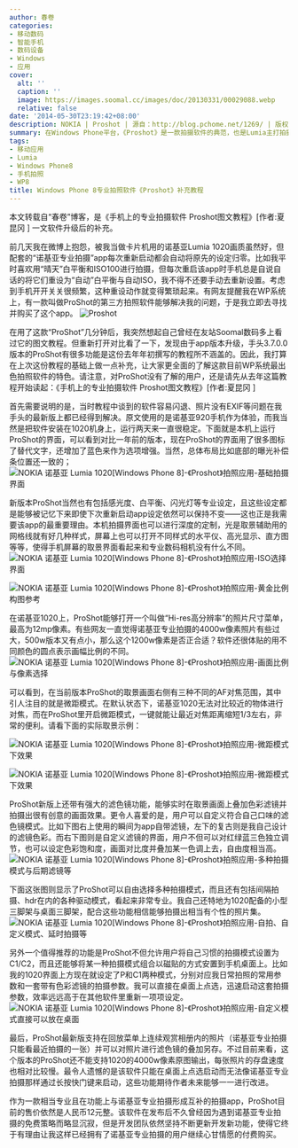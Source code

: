```yaml
---
author: 春卷
categories:
- 移动数码
- 智能手机
- 数码设备
- Windows
- 应用
cover:
  alt: ''
  caption: ''
  image: https://images.soomal.cc/images/doc/20130331/00029088.webp
  relative: false
date: '2014-05-30T23:19:42+08:00'
description: NOKIA | Proshot | 源自：http://blog.pchome.net/1269/ | 版权：转载 |  平均/总评分：09.10/91
summary: 在Windows Phone平台，《Proshot》是一款拍摄软件的典范，也是Lumia主打拍摄手机必备的应用，平台独占且品质优秀。在一年多前它刚刚问世，Soomal就发表过相关教程，时隔一年多，Lumia新机型已经发了不少，而Proshot也稍有改变，功能更加强大。
tags:
- 移动应用
- Lumia
- Windows Phone8
- 手机拍照
- WP8
title: Windows Phone 8专业拍照软件《Proshot》补充教程
---
```


本文转载自“春卷”博客，是《手机上的专业拍摄软件 Proshot图文教程》[作者:夏昆冈 ]
一文软件升级后的补充。



前几天我在微博上抱怨，被我当做卡片机用的诺基亚Lumia 1020画质虽然好，但配套的“诺基亚专业拍摄”app每次重新启动都会自动将原先的设定归零。比如我平时喜欢用“晴天”白平衡和ISO100进行拍摄，但每次重启该app时手机总是自说自话的将它们重设为“自动”白平衡与自动ISO，我不得不还要手动去重新设置。考虑到手机开开关关很频繁，这种重设动作就变得繁琐起来。有网友提醒我在WP系统上，有一款叫做ProShot的第三方拍照软件能够解决我的问题，于是我立即去寻找并购买了这个app。
![Proshot](https://images.soomal.cc/images/doc/20130331/00029088.webp)




在用了这款“ProShot”几分钟后，我突然想起自己曾经在友站Soomal数码多上看过它的图文教程。但重新打开对比看了一下，发现由于app版本升级，手头3.7.0.0版本的ProShot有很多功能是这份去年年初撰写的教程所不涵盖的。因此，我打算在上次这份教程的基础上做一点补充，让大家更全面的了解这款目前WP系统最出色拍照软件的特色。请注意，对ProShot没有了解的用户，还是请先从去年这篇教程开始读起：《手机上的专业拍摄软件 Proshot图文教程》[作者:夏昆冈 ]
 


首先需要说明的是，当时教程中谈到的软件容易闪退、照片没有EXIF等问题在我手头的最新版上都已经得到解决。原文使用的是诺基亚920手机作为体验，而我当然是把软件安装在1020机身上，运行两天来一直很稳定。下面就是本机上运行ProShot的界面，可以看到对比一年前的版本，现在ProShot的界面用了很多图标了替代文字，还增加了蓝色来作为选项增强。当然，总体布局比如底部的曝光补偿条位置还一致的；
 ![NOKIA 诺基亚 Lumia 1020[Windows Phone 8]-《Proshot》拍照应用-基础拍摄界面](https://images.soomal.cc/images/doc/20140530/00042867.webp)




新版本ProShot当然也有包括感光度、白平衡、闪光灯等专业设定，且这些设定都是能够被记忆下来即使下次重新启动app设定依然可以保持不变――这也正是我需要该app的最重要理由。本机拍摄界面也可以进行深度的定制，光是取景辅助用的网格线就有好几种样式，屏幕上也可以打开不同样式的水平仪、高光显示、直方图等等，使得手机屏幕的取景界面看起来和专业数码相机没有什么不同。 
 ![NOKIA 诺基亚 Lumia 1020[Windows Phone 8]-《Proshot》拍照应用-ISO选择界面](https://images.soomal.cc/images/doc/20140530/00042868.webp)




![NOKIA 诺基亚 Lumia 1020[Windows Phone 8]-《Proshot》拍照应用-黄金比例构图参考](https://images.soomal.cc/images/doc/20140530/00042869.webp)





在诺基亚1020上，ProShot能够打开一个叫做“Hi-res高分辨率”的照片尺寸菜单，最高为12mp像素。有些网友一直觉得诺基亚专业拍摄的4000w像素照片有些过大，500w版本又有点小，那么这个1200w像素是否正合适？软件还很体贴的用不同颜色的圆点表示画幅比例的不同。 
 ![NOKIA 诺基亚 Lumia 1020[Windows Phone 8]-《Proshot》拍照应用-画面比例与像素选择](https://images.soomal.cc/images/doc/20140530/00042870.webp)




可以看到，在当前版本ProShot的取景画面右侧有三种不同的AF对焦范围，其中引人注目的就是微距模式。在默认状态下，诺基亚1020无法对比较近的物体进行对焦，而在ProShot里开启微距模式，一键就能让最近对焦距离缩短1/3左右，非常的便利。请看下面的实际取景示例： 

 ![NOKIA 诺基亚 Lumia 1020[Windows Phone 8]-《Proshot》拍照应用-微距模式下效果](https://images.soomal.cc/images/doc/20140530/00042871.webp)




![NOKIA 诺基亚 Lumia 1020[Windows Phone 8]-《Proshot》拍照应用-微距模式下效果](https://images.soomal.cc/images/doc/20140530/00042872.webp)




ProShot新版上还带有强大的滤色镜功能，能够实时在取景画面上叠加色彩滤镜并拍摄出很有创意的画面效果。更令人喜爱的是，用户可以自定义符合自己口味的滤色镜模式。比如下图右上使用的瞬间为app自带滤镜，左下的复古则是我自己设计的滤镜色彩。而右下图则是自定义滤镜的界面，用户不但可以对红绿蓝三色独立调节，也可以设定色彩饱和度，画面对比度并叠加某一色调上去，自由度相当高。 
 ![NOKIA 诺基亚 Lumia 1020[Windows Phone 8]-《Proshot》拍照应用-多种拍摄模式与后期滤镜等](https://images.soomal.cc/images/doc/20140530/00042873.webp)




下面这张图则显示了ProShot可以自由选择多种拍摄模式，而且还有包括间隔拍摄、hdr在内的各种驱动模式，看起来非常专业。我自己还特地为1020配备的小型三脚架与桌面三脚架，配合这些功能相信能够拍摄出相当有个性的照片集。 
 ![NOKIA 诺基亚 Lumia 1020[Windows Phone 8]-《Proshot》拍照应用-自拍、自定义模式、延时拍摄等](https://images.soomal.cc/images/doc/20140530/00042874.webp)




另外一个值得推荐的功能是ProShot不但允许用户将自己习惯的拍摄模式设置为C1/C2，而且还能够将某一种拍摄模式组合以磁贴的方式安置到手机桌面上。比如我的1020界面上方现在就设定了P和C1两种模式，分别对应我日常拍照的常用参数和一套带有色彩滤镜的拍摄参数。我可以直接在桌面上点选，迅速启动这套拍摄参数，效率远远高于在其他软件里重新一项项设定。 
 ![NOKIA 诺基亚 Lumia 1020[Windows Phone 8]-《Proshot》拍照应用-自定义模式直接可以放在桌面](https://images.soomal.cc/images/doc/20140530/00042875.webp)




最后，ProShot最新版支持在回放菜单上连续观赏相册内的照片（诺基亚专业拍摄只能看最近拍摄的一张）并可以对照片进行滤色镜的叠加另存。不过目前来看，这个版本的ProShot还不能支持1020的4000w像素原图输出，每张照片的存盘速度也相对比较慢。最令人遗憾的是该软件只能在桌面上点选启动而无法像诺基亚专业拍摄那样通过长按快门键来启动，这些功能期待作者未来能够一一进行改进。 


作为一款相当专业且在功能上与诺基亚专业拍摄形成互补的拍摄app，ProShot目前的售价依然是人民币12元整。该软件在发布后不久曾经因为遇到诺基亚专业拍摄的免费策略而略显沉寂，但是开发团队依然坚持不断更新开发新功能，使得它终于有理由让我这样已经拥有了诺基亚专业拍摄的用户继续心甘情愿的付费购买。